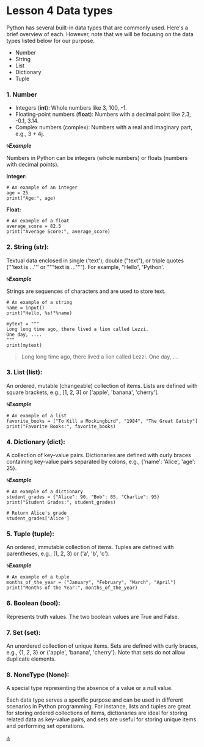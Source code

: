 # Lesson 4 Data types

Python has several built-in data types that are commonly used. Here's a brief overview of each. However, note that we will be focusing on the data types listed below for our purpose.

* Number
* String
* List
* Dictionary
* Tuple


### 1. Number
+ Integers (**int**): Whole numbers like 3, 100, -1.
+ Floating-point numbers (**float**): Numbers with a decimal point like 2.3, -0.1, 3.14.
+ Complex numbers (complex): Numbers with a real and imaginary part, e.g., 3 + 4j.


🌀***Example***

Numbers in Python can be integers (whole numbers) or floats (numbers with decimal points).

**Integer:**
```
# An example of an integer
age = 25
print("Age:", age)
```

**Float:**

```
# An example of a float
average_score = 82.5
print("Average Score:", average_score)
```


### 2. String (str):
Textual data enclosed in single ('text'), double ("text"), or triple quotes ('''text is ...''' or """text is ..."""). For example, "Hello", 'Python'.

🌀***Example***

Strings are sequences of characters and are used to store text.

```
# An example of a string
name = input()
print("Hello, %s!"%name)
```

```
mytext = """
Long long time ago, there lived a lion called Lezzi.
One day, ....
"""
print(mytext)
```
> Long long time ago, there lived a lion called Lezzi.
One day, ....

### 3. List (list):
An ordered, mutable (changeable) collection of items. Lists are defined with square brackets, e.g., [1, 2, 3] or ['apple', 'banana', 'cherry'].

🌀***Example***

```
# An example of a list
favorite_books = ["To Kill a Mockingbird", "1984", "The Great Gatsby"]
print("Favorite Books:", favorite_books)
```


### 4. Dictionary (dict):
A collection of key-value pairs. Dictionaries are defined with curly braces containing key-value pairs separated by colons, e.g., {'name': 'Alice', 'age': 25}.

🌀***Example***
```
# An example of a dictionary
student_grades = {"Alice": 90, "Bob": 85, "Charlie": 95}
print("Student Grades:", student_grades)
```

```
# Return Alice's grade
student_grades['Alice']
```

### 5. Tuple (tuple): 
An ordered, immutable collection of items. Tuples are defined with parentheses, e.g., (1, 2, 3) or ('a', 'b', 'c').

🌀***Example***

```
# An example of a tuple
months_of_the_year = ("January", "February", "March", "April")
print("Months of the Year:", months_of_the_year)
```

### 6. Boolean (bool): 
Represents truth values. The two boolean values are True and False.


### 7. Set (set):
An unordered collection of unique items. Sets are defined with curly braces, e.g., {1, 2, 3} or {'apple', 'banana', 'cherry'}. Note that sets do not allow duplicate elements.

### 8. NoneType (None): 
A special type representing the absence of a value or a null value.

Each data type serves a specific purpose and can be used in different scenarios in Python programming. For instance, lists and tuples are great for storing ordered collections of items, dictionaries are ideal for storing related data as key-value pairs, and sets are useful for storing unique items and performing set operations.


[🔝](#Lesson-4-Data-types)
